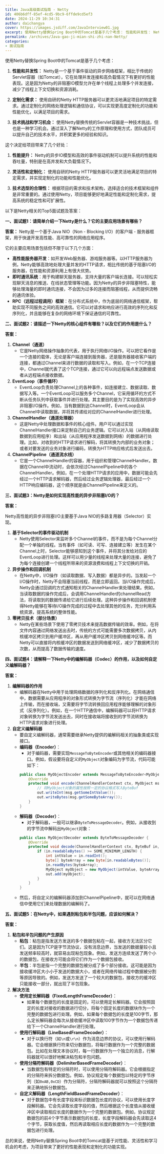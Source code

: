 ```yaml
---
title: Java高级面试指南 - Netty
id: 406b6dff-85ef-4cd5-9bc9-6ffde9cd5ef3
date: 2024-11-29 10:34:31
author: daichangya
cover: https://images.jsdiff.com/JavaInterview01.jpg
excerpt: 使用Netty替换Spring Boot中的Tomcat是基于几个考虑： 性能和并发性： Netty是一个基于事件驱动的异步网络框架，相比于传统的Servlet容器（如Tomcat），它在处理并发连接和高负载情况下有更好的性能表现。这是因为Netty的非阻塞IO模型允许在单个线程上处理多个并发连接，
permalink: /archives/Java-gao-ji-mian-shi-zhi-nan-Netty/
categories:
- 面试指南
---
```


使用Netty替换Spring Boot中的Tomcat是基于几个考虑：

1.  **性能和并发性：** Netty是一个基于事件驱动的异步网络框架，相比于传统的Servlet容器（如Tomcat），它在处理并发连接和高负载情况下有更好的性能表现。这是因为Netty的非阻塞IO模型允许在单个线程上处理多个并发连接，减少了线程上下文切换和资源消耗。
    
2.  **定制化需求：** 使用自研的Netty HTTP服务器可以更灵活地满足项目的特定需求。通过定制化的网络处理逻辑和通信协议，可以实现更高度定制化的功能和性能优化，以满足项目的需求。
    
3.  **技术挑战和学习机会：** 使用Netty替换传统的Servlet容器是一种技术挑战，但也是一种学习机会。通过深入了解Netty的工作原理和使用方式，团队成员可以提升自己的技术水平，并积累更多的经验和知识。
    

这个决定给项目带来了几个好处：

1.  **性能提升：** Netty的异步IO模型和高效的事件驱动机制可以提升系统的性能和吞吐量，特别是在高并发和大负载情况下。
    
2.  **灵活性和定制化：** 使用自研的Netty HTTP服务器可以更灵活地满足项目的特定需求，并实现定制化的功能和性能优化。
    
3.  **技术选型的合理性：** 根据项目的需求和技术架构，选择适合的技术框架和组件是非常重要的。通过使用Netty，项目能够更好地满足性能和定制化需求，提高系统的稳定性和可扩展性。

以下是Netty相关的Top5面试题及答案：

**一、面试题1：请简单介绍一下Netty是什么？它的主要应用场景有哪些？**

**答案：**
Netty是一个基于Java NIO（Non - Blocking I/O）的客户端 - 服务器框架，用于快速开发高性能、高可靠性的网络应用程序。

它的主要应用场景包括但不限于以下几个方面：
- **高性能服务器开发**：如开发Web服务器、游戏服务器等。以HTTP服务器为例，Netty能够高效地处理大量并发的HTTP请求，相比传统的基于阻塞I/O的服务器，在性能和资源利用上有很大优势。
- **即时通讯系统**：用于构建聊天服务器，支持大量的客户端长连接。可以轻松实现聊天消息的推送、在线状态管理等功能。因为Netty的异步非阻塞特性，能够处理海量的即时通讯连接，不会因为过多的连接而阻塞线程，从而提供流畅的通讯体验。
- **RPC（远程过程调用）框架**：在分布式系统中，作为底层的网络通信框架，帮助实现不同服务之间的高效通信。它可以对请求和响应进行高效的序列化和反序列化，并且能够在复杂的网络环境下保证通信的可靠性。


**二、面试题2：请描述一下Netty的核心组件有哪些？以及它们的作用是什么？**

**答案：**

1. **Channel（通道）**
   - 它是Netty网络操作抽象的代表，用于执行网络I/O操作。可以把它看作是一个连接的载体，无论是客户端连接到服务器，还是服务器接收客户端的连接，都通过Channel来进行数据的读取和写入。例如，在一个TCP连接中，Channel就代表了这个TCP连接，通过它可以向远程端点发送数据或者从远程端点接收数据。
2. **EventLoop（事件循环）**
   - EventLoop负责处理Channel上的各种事件，如连接建立、数据读取、数据写入等。一个EventLoop可以服务多个Channel，它采用循环的方式不断从任务队列中获取事件并进行处理。其主要目的是为了实现高效的异步非阻塞I/O操作。例如，当有数据到达Channel时，EventLoop会从Channel中读取数据，并将其传递给对应的ChannelHandler进行处理。
3. **ChannelHandler（通道处理器）**
   - 这是Netty中处理数据和事件的核心组件。用户可以通过实现ChannelHandler接口来定制自己的业务逻辑。它可以对入站（从网络读取数据到应用程序）和出站（从应用程序发送数据到网络）的数据进行处理。比如，对收到的HTTP请求进行解码，将其转换为内部的业务对象；或者对要发送的业务对象进行编码，转换为HTTP响应格式后发送出去。
4. **ChannelPipeline（通道流水线）**
   - 它是一个ChannelHandler的容器，用于组织和管理ChannelHandler。数据在Channel中流动时，会依次经过ChannelPipeline中的各个ChannelHandler。例如，在一个处理HTTP请求的应用中，数据可能会先经过一个HTTP请求解码器，然后经过业务逻辑处理器，最后经过一个HTTP响应编码器，这个顺序就是由ChannelPipeline来定义的。


**三、面试题3：Netty是如何实现高性能的异步非阻塞I/O的？**

**答案：**

Netty高性能的异步非阻塞I/O主要基于Java NIO的多路复用器（Selector）实现。

1. **基于Selector的事件驱动机制**
   - Netty使用Selector来监听多个Channel的事件，而不是为每个Channel分配一个单独的线程。当有事件（如可读、可写、连接建立等）发生在某个Channel上时，Selector能够感知到这个事件，并将其分发给对应的EventLoop进行处理。这样可以用少量的线程来处理大量的连接，避免了为每个连接创建一个线程所带来的资源浪费和线程上下文切换的开销。
2. **异步操作和回调机制**
   - 在Netty中，I/O操作（如读取数据、写入数据）都是异步的。当发起一个I/O操作时，Netty不会阻塞当前线程，而是立即返回。当I/O操作完成后，Netty会通过回调的方式通知相关的ChannelHandler来处理结果。例如，当读取数据的操作完成后，会调用ChannelHandler的channelRead方法，将读取到的数据传递给它进行后续处理。这种异步操作和回调机制使得Netty能够在等待I/O操作完成的过程中去处理其他的任务，充分利用系统资源，提高系统的整体性能。
3. **零拷贝技术（部分场景）**
   - Netty在某些场景下使用了零拷贝技术来提高数据传输的效率。例如，在将文件内容通过网络发送出去时，传统的方式可能需要多次数据拷贝，从内核缓冲区拷贝到用户缓冲区，再从用户缓冲区拷贝到网络缓冲区等。而Netty可以直接将内核缓冲区的数据发送到网络缓冲区，减少了数据拷贝的次数，从而提高了数据传输的速度。


**四、面试题4：请解释一下Netty中的编解码器（Codec）的作用，以及如何自定义编解码器？**

**答案：**

1. **编解码器的作用**
   - 编解码器在Netty中用于处理网络数据的序列化和反序列化。在网络通信中，数据需要从应用程序的对象形式转换为字节流（序列化）才能在网络上传输，而在接收端，又需要将字节流转换回应用程序能够理解的对象形式（反序列化）。例如，在一个HTTP通信中，编解码器可以将HTTP请求对象转换为字节流发送出去，同时在接收端将接收到的字节流转换为HTTP请求对象进行处理。
2. **自定义编解码器**
   - 要自定义编解码器，通常需要继承Netty提供的编解码相关的抽象类或实现接口。
   - **编码器（Encoder）**：
     - 对于编码器，需要实现`MessageToByteEncoder`或其他相关的编码器接口。例如，假设要将自定义的`MyObject`对象编码为字节流，代码可能如下：
     ```java
     public class MyObjectEncoder extends MessageToByteEncoder<MyObject> {
         @Override
         protected void encode(ChannelHandlerContext ctx, MyObject msg, ByteBuf out) throws Exception {
             // 将MyObject对象的属性按照一定的协议格式写入ByteBuf
             out.writeInt(msg.getSomeIntValue());
             out.writeBytes(msg.getSomeByteArray());
         }
     }
     ```
   - **解码器（Decoder）**：
     - 对于解码器，一般可以继承`ByteToMessageDecoder`。例如，从接收到的字节流中解码出`MyObject`对象：
     ```java
     public class MyObjectDecoder extends ByteToMessageDecoder {
         @Override
         protected void decode(ChannelHandlerContext ctx, ByteBuf in, List<Object> out) throws Exception {
             if (in.readableBytes() >= SOME_MINIMUM_LENGTH) {
                 int intValue = in.readInt();
                 byte[] byteArray = new byte[in.readableBytes()];
                 in.readBytes(byteArray);
                 MyObject myObject = new MyObject(intValue, byteArray);
                 out.add(myObject);
             }
         }
     }
     ```
   - 然后，将自定义的编解码器添加到ChannelPipeline中，就可以在网络通信中使用它们来处理数据的编解码了。


**五、面试题5：在Netty中，如果遇到粘包和半包问题，应该如何解决？**

**答案：**

1. **粘包和半包问题的产生原因**
   - **粘包**：粘包是指发送方发送的多个数据包粘在一起，接收方无法区分它们。这是因为TCP是字节流协议，没有消息边界，当发送的数据量较小且发送频率较高时，就容易出现粘包现象。例如，发送方连续发送了两个小的数据包，在接收方可能会将它们作为一个数据包接收。
   - **半包**：半包是指一个完整的数据包被分成了多个部分接收。这可能是因为接收缓冲区大小小于发送的数据大小，或者在网络传输过程中数据被分割等原因导致的。例如，发送方发送了一个较大的数据包，接收方的缓冲区只能接收一部分，就出现了半包现象。
2. **解决方法**
   - **使用定长解码器（FixedLengthFrameDecoder）**：
     - 如果每个数据包的长度是固定的，可以使用定长解码器。它会按照固定的长度对接收的数据进行切分，将每个固定长度的数据块作为一个完整的数据包进行处理。例如，如果每个数据包的长度是100字节，那么定长解码器会每次从接收缓冲区中读取100字节作为一个数据包传递给下一个ChannelHandler进行处理。
   - **使用行解码器（LineBasedFrameDecoder）**：
     - 对于以换行符（如`\n`或`\r\n`）作为消息边界的协议，可以使用行解码器。它会根据换行符来切分数据包，将每行数据作为一个完整的数据包。比如在处理文本协议时，每一行数据作为一个独立的消息，行解码器就可以很好地解决粘包和半包问题。
   - **使用分隔符解码器（DelimiterBasedFrameDecoder）**：
     - 当数据包有特定的分隔符时，可以使用分隔符解码器。它会根据指定的分隔符来拆分数据包。例如，协议规定每个数据包以特定的字节序列（如`0xAB,0xCD`）作为分隔符，分隔符解码器就可以按照这个分隔符来正确地拆分数据包。
   - **自定义解码器（LengthFieldBasedFrameDecoder）**：
     - 对于数据包中有长度字段来标识数据包长度的协议，可以使用长度字段解码器。它会先读取长度字段的值，然后根据这个长度值从接收缓冲区中读取相应长度的数据作为一个完整的数据包。例如，协议规定数据包的前4个字节表示数据包的长度，长度字段解码器会先读取这4个字节，获取长度值，然后再读取相应长度的数据作为一个完整的数据包进行处理。
    

总的来说，使用Netty替换Spring Boot中的Tomcat是基于对性能、灵活性和学习机会的考虑，为项目带来了更好的性能表现和定制化的功能实现。